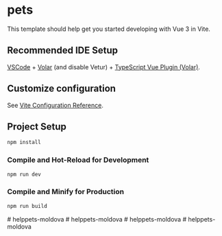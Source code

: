 # pets

This template should help get you started developing with Vue 3 in Vite.

## Recommended IDE Setup

[VSCode](https://code.visualstudio.com/) + [Volar](https://marketplace.visualstudio.com/items?itemName=Vue.volar) (and disable Vetur) + [TypeScript Vue Plugin (Volar)](https://marketplace.visualstudio.com/items?itemName=Vue.vscode-typescript-vue-plugin).

## Customize configuration

See [Vite Configuration Reference](https://vitejs.dev/config/).

## Project Setup

```sh
npm install
```

### Compile and Hot-Reload for Development

```sh
npm run dev
```

### Compile and Minify for Production

```sh
npm run build
```
#   h e l p p e t s - m o l d o v a  
 #   h e l p p e t s - m o l d o v a  
 #   h e l p p e t s - m o l d o v a  
 #   h e l p p e t s - m o l d o v a  
 